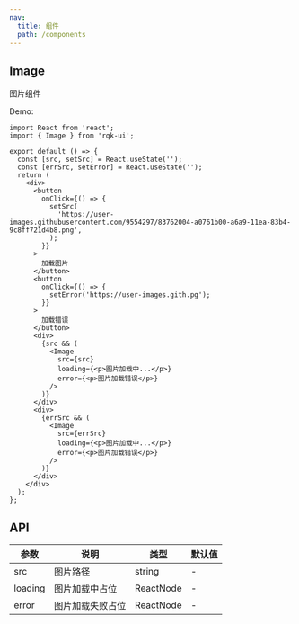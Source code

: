 ```yaml
---
nav:
  title: 组件
  path: /components
---
```


## Image

图片组件

Demo:

```tsx
import React from 'react';
import { Image } from 'rqk-ui';

export default () => {
  const [src, setSrc] = React.useState('');
  const [errSrc, setError] = React.useState('');
  return (
    <div>
      <button
        onClick={() => {
          setSrc(
            'https://user-images.githubusercontent.com/9554297/83762004-a0761b00-a6a9-11ea-83b4-9c8ff721d4b8.png',
          );
        }}
      >
        加载图片
      </button>
      <button
        onClick={() => {
          setError('https://user-images.gith.pg');
        }}
      >
        加载错误
      </button>
      <div>
        {src && (
          <Image
            src={src}
            loading={<p>图片加载中...</p>}
            error={<p>图片加载错误</p>}
          />
        )}
      </div>
      <div>
        {errSrc && (
          <Image
            src={errSrc}
            loading={<p>图片加载中...</p>}
            error={<p>图片加载错误</p>}
          />
        )}
      </div>
    </div>
  );
};
```

## API

| 参数    | 说明             | 类型      | 默认值 |
| ------- | ---------------- | --------- | ------ |
| src     | 图片路径         | string    | -      |
| loading | 图片加载中占位   | ReactNode | -      |
| error   | 图片加载失败占位 | ReactNode | -      |
